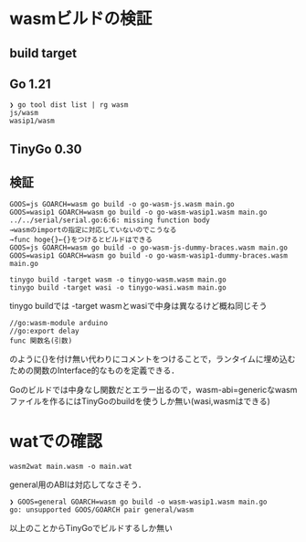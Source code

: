 # wasmビルドの検証

## build target

## Go 1.21

```
❯ go tool dist list | rg wasm
js/wasm
wasip1/wasm
```

## TinyGo 0.30

## 検証

```
GOOS=js GOARCH=wasm go build -o go-wasm-js.wasm main.go
GOOS=wasip1 GOARCH=wasm go build -o go-wasm-wasip1.wasm main.go
../../serial/serial.go:6:6: missing function body
→wasmのimportの指定に対応していないのでこうなる
→func hoge{}←{}をつけるとビルドはできる
GOOS=js GOARCH=wasm go build -o go-wasm-js-dummy-braces.wasm main.go
GOOS=wasip1 GOARCH=wasm go build -o go-wasm-wasip1-dummy-braces.wasm main.go

tinygo build -target wasm -o tinygo-wasm.wasm main.go
tinygo build -target wasi -o tinygo-wasi.wasm main.go
```

tinygo buildでは -target wasmとwasiで中身は異なるけど概ね同じそう

```
//go:wasm-module arduino
//go:export delay
func 関数名(引数)
```

のように{}を付け無い代わりにコメントをつけることで，ランタイムに埋め込むための関数のInterface的なものを定義できる．

Goのビルドでは中身なし関数だとエラー出るので，wasm-abi=genericなwasmファイルを作るにはTinyGoのbuildを使うしか無い(wasi,wasmはできる)

# watでの確認

```
wasm2wat main.wasm -o main.wat
```

general用のABIは対応してなさそう．

```
❯ GOOS=general GOARCH=wasm go build -o wasm-wasip1.wasm main.go
go: unsupported GOOS/GOARCH pair general/wasm
```

以上のことからTinyGoでビルドするしか無い
